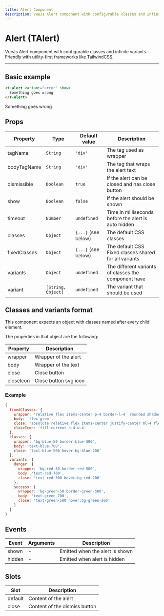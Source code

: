```yaml
---
title: Alert Component
description: VueJs Alert component with configurable classes and infinite variants. Friendly with utility-first frameworks like TailwindCSS.
---
```


# Alert (TAlert)

VueJs Alert component with configurable classes and infinite variants. Friendly with utility-first frameworks like TailwindCSS.

<t-alert-playground></t-alert-playground>

<hr>


## Basic example

```html
<t-alert variant="error" show>
  Something goes wrong
</t-alert>
```


<preview>
  <t-alert variant="error" show>
    Something goes wrong
  </t-alert>
</preview>

## Props

| Property     | Type               | Default value        | Description                                           |
| ------------ | ------------------ | -------------------- | ----------------------------------------------------- |
| tagName      | `String`           | `'div'`              | The tag used as wrapper                               |
| bodyTagName  | `String`           | `'div'`              | The tag that wraps the alert text                     |
| dismissible  | `Boolean`          | `true`               | If the alert can be closed and has close button       |
| show         | `Boolean`          | `false`              | If the alert should be shown                          |
| timeout      | `Number`           | `undefined`          | Time in milliseconds before the alert is auto hidden  |
| classes      | `Object`           | `{...}`  (see below) | The default CSS classes                               |
| fixedClasses | `Object`           | `{...}`  (see below) | The default CSS Fixed classes shared for all variants |
| variants     | `Object`           | `undefined`          | The different variants of classes the component have  |
| variant      | `[String, Object]` | `undefined`          | The variant that should be used                       |

## Classes and variants format

This component expects an object with classes named after every child element.

The properties in that object are the following:

| Property  | Description           |
| --------- | --------------------- |
| wrapper   | Wrapper of the alert  |
| body      | Wrapper of the text   |
| close     | Close button          |
| closeIcon | Close button svg icon |

### Example

```js
{
  fixedClasses: {
    wrapper: 'relative flex items-center p-4 border-l-4  rounded shadow-sm',
    body: 'flex-grow',
    close: 'absolute relative flex items-center justify-center ml-4 flex-shrink-0 w-6 h-6 transition duration-100 ease-in-out rounded focus:ring-2 focus:ring-blue-500 focus:outline-none focus:ring-opacity-50',
    closeIcon: 'fill-current h-4 w-4'
  },
  classes: {
    wrapper: 'bg-blue-50 border-blue-500',
    body: 'text-blue-700',
    close: 'text-blue-500 hover:bg-blue-200'
  },
  variants: {
    danger: {
      wrapper: 'bg-red-50 border-red-500',
      body: 'text-red-700',
      close: 'text-red-500 hover:bg-red-200'
    },
    success: {
      wrapper: 'bg-green-50 border-green-500',
      body: 'text-green-700',
      close: 'text-green-500 hover:bg-green-200'
    }
  }
}
```

## Events

| Event  | Arguments | Description                     |
| ------ | --------- | ------------------------------- |
| shown  | -         | Emitted when the alert is shown |
| hidden | -         | Emitted when alert is hidden    |

## Slots

| Slot    | Description                       |
| ------- | --------------------------------- |
| default | Content of the alert              |
| close   | Content of the dismiss button |
